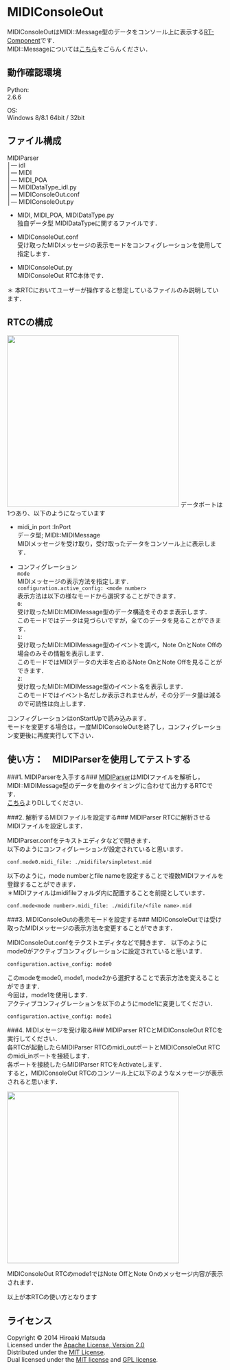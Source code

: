 MIDIConsoleOut
======================
MIDIConsoleOutはMIDI::Message型のデータをコンソール上に表示する[RT-Component][rtm]です．  
MIDI::Messageについては[こちら][idl]をごらんください．

[rtm]:http://www.openrtm.org/openrtm/ja
[idl]: https://github.com/HiroakiMatsuda/MIDIDataType

動作確認環境
------
Python:  
2.6.6  

OS:  
Windows 8/8.1 64bit / 32bit  

ファイル構成
------
MIDIParser  
│― idl   
│― MIDI  
│― MIDI_POA  
│― MIDIDataType_idl.py  
│― MIDIConsoleOut.conf  
│― MIDIConsoleOut.py  

* MIDI, MIDI_POA, MIDIDataType.py  
独自データ型 MIDIDataTypeに関するファイルです．  
 
* MIDIConsoleOut.conf  
受け取ったMIDIメッセージの表示モードをコンフィグレーションを使用して指定します．    

* MIDIConsoleOut.py  
MIDIConsoleOut RTC本体です．  

＊ 本RTCにおいてユーザーが操作すると想定しているファイルのみ説明しています．  

RTCの構成
------  
<img src="https://farm6.staticflickr.com/5604/15666637945_6168d9bcac.jpg" width="400px" />    
データポートは1つあり、以下のようになっています  
  
* midi\_in port :InPort  
データ型; MIDI::MIDIMessage  
MIDIメッセージを受け取り，受け取ったデータをコンソール上に表示します．  

* コンフィグレーション  
```mode```  
MIDIメッセージの表示方法を指定します．  
```configuration.active_config: <mode number>```  
 表示方法は以下の様なモードから選択することができます．  
```0```:  
受け取ったMIDI::MIDIMessage型のデータ構造をそのまま表示します．  
このモードではデータは見づらいですが，全てのデータを見ることができます．  
```1```:   
受け取ったMIDI::MIDIMessage型のイベントを調べ，Note OnとNote Offの場合のみその情報を表示します．  
このモードではMIDIデータの大半を占めるNote OnとNote Offを見ることができます．  
```2```:  
受け取ったMIDI::MIDIMessage型のイベント名を表示します．  
このモードではイベント名だしか表示されませんが，その分データ量は減るので可読性は向上します．   
 
 コンフィグレーションはonStartUpで読み込みます．  
 モードを変更する場合は，一度MIDIConsoleOutを終了し，コンフィグレーション変更後に再度実行して下さい．


使い方：　MIDIParserを使用してテストする
------
###1. MIDIParserを入手する###
[MIDIParser][parser]はMIDIファイルを解析し，MIDI::MIDIMessage型のデータを曲のタイミングに合わせて出力するRTCです．  
[こちら][parser]よりDLしてください．

[parser]:https://github.com/HiroakiMatsuda/MIDIParser  


###2. 解析するMIDIファイルを設定する###
MIDIParser RTCに解析させるMIDIファイルを設定します．  

MIDIParser.confをテキストエディタなどで開きます．  
以下のようにコンフィグレーションが設定されていると思います．  

```conf.mode0.midi_file: ./midifile/simpletest.mid ```     

以下のように，mode numberとfile nameを設定することで複数MIDIファイルを登録することができます．  
＊MIDIファイルはmidifileフォルダ内に配置することを前提としています．  

```conf.mode<mode number>.midi_file: ./midifile/<file name>.mid ```     
 
###3. MIDIConsoleOutの表示モードを設定する###
MIDIConsoleOutでは受け取ったMIDIメッセージの表示方法を変更することができます．  

MIDIConsoleOut.confをテクストエディタなどで開きます．
以下のようにmode0がアクティブコンフィグレーションに設定されていると思います．  

```configuration.active_config: mode0```   

このmodeをmode0, mode1, mode2から選択することで表示方法を変えることができます．  
今回は，mode1を使用します．  
アクティブコンフィグレーションを以下のようにmode1に変更してください．  

```configuration.active_config: mode1```  
  
###4. MIDIメセージを受け取る###
MIDIParser RTCとMIDIConsoleOut RTCを実行してください．  
各RTCが起動したらMIDIParser RTCのmidi\_outポートとMIDIConsoleOut RTCのmidi\_inポートを接続します．  
各ポートを接続したらMIDIParser RTCをActivateします．  
すると，MIDIConsoleOut RTCのコンソール上に以下のようなメッセージが表示されると思います． 

<img src="https://farm8.staticflickr.com/7525/15480659597_7b957a5788.jpg" width="400px" />   

MIDIConsoleOut RTCのmode1ではNote OffとNote Onのメッセージ内容が表示されます．  
      
以上が本RTCの使い方となります  

ライセンス
----------
Copyright &copy; 2014 Hiroaki Matsuda  
Licensed under the [Apache License, Version 2.0][Apache]  
Distributed under the [MIT License][mit].  
Dual licensed under the [MIT license][MIT] and [GPL license][GPL].  
 
[Apache]: http://www.apache.org/licenses/LICENSE-2.0
[MIT]: http://www.opensource.org/licenses/mit-license.php
[GPL]: http://www.gnu.org/licenses/gpl.html